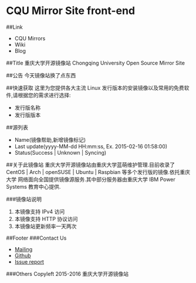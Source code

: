 CQU Mirror Site front-end
===

##Link
- CQU Mirrors
- Wiki
- Blog

##Title
重庆大学开源镜像站
Chongqing University Open Source Mirror Site

##公告
今天镜像站换了点东西

##快速获取
这里为您提供各大主流 Linux 发行版本的安装镜像以及常用的免费软件,请根据您的需求进行选择:
- 发行版名称
- 发行版版本

##源列表
- Name(镜像帮助,新增镜像标记)
- Last update(yyyy-MM-dd HH:mm:ss, Ex. 2015-02-16 01:58:00)
- Status(Success | Unknown | Syncing)

##关于此镜像站
重庆大学开源镜像站由重庆大学蓝萌维护管理.目前收录了 CentOS | Arch | openSUSE | Ubuntu | Raspbian 等多个发行版的镜像.依托重庆大学
网络面向全国提供镜像源服务.其中部分服务器由重庆大学 IBM Power Systems 教育中心提供.

###镜像站说明
1. 本镜像支持 IPv4 访问
2. 本镜像支持 HTTP 协议访问
3. 本镜像站更新频率一天两次

##Footer
###Contact Us
- [Mailing](mirrors#cqu.edu.cn)
- [Github](https://github.com/cquos)
- [Issue report](http://mirrors.cqu.edu.cn/webin/report.php)

###Others
Copyleft 2015-2016 重庆大学开源镜像站
